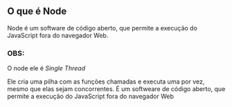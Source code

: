 ## O que é Node

Node é um software de código aberto, que permite a execução do JavaScript fora do navegador Web.

### OBS:

O node ele é *Single Thread*

Ele cria uma pilha com as funções chamadas e executa uma por vez, mesmo que elas sejam concorrentes. É um softweare de código aberto, que permite a execução do JavaScript fora do navegador Web